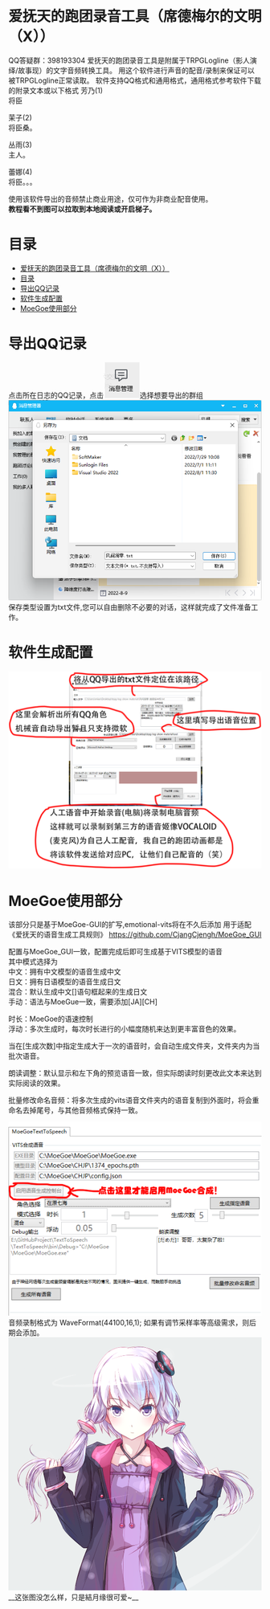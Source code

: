 # 爱抚天的跑团录音工具（席德梅尔的文明（X））
QQ答疑群：398193304
爱抚天的跑团录音工具是附属于TRPGLogline（影人演绎/故事现）的文字音频转换工具。
用这个软件进行声音的配音/录制来保证可以被TRPGLogline正常读取。
软件支持QQ格式和通用格式，通用格式参考软件下载的附录文本或以下格式
芳乃(1)   
将臣   

茉子(2)   
将臣桑。   

丛雨(3)   
主人。   

蕾娜(4)   
将臣。。。   


使用该软件导出的音频禁止商业用途，仅可作为非商业配音使用。   
__教程看不到图可以拉取到本地阅读或开启梯子。__


# 目录
- [爱抚天的跑团录音工具（席德梅尔的文明（X））](#爱抚天的跑团录音工具席德梅尔的文明x)
- [目录](#目录)
- [导出QQ记录](#导出qq记录)
- [软件生成配置](#软件生成配置)
- [MoeGoe使用部分](#moegoe使用部分)
# 导出QQ记录
点击所在日志的QQ记录，点击![消息管理](docs/1.png)选择想要导出的群组![消息导出](docs/2.png)   
保存类型设置为txt文件,您可以自由删除不必要的对话，这样就完成了文件准备工作。
# 软件生成配置
<img src="docs/3.png">

# MoeGoe使用部分
该部分只是基于MoeGoe-GUI的扩写,emotional-vits将在不久后添加
用于适配《爱抚天的语音生成工具规则》
https://github.com/CjangCjengh/MoeGoe_GUI

配置与MoeGoe_GUI一致，配置完成后即可生成基于VITS模型的语音   
其中模式选择为   
中文：拥有中文模型的语音生成中文   
日文：拥有日语模型的语音生成日文   
混合：默认生成中文[]语句框起来的生成日文   
手动：语法与MoeGue一致，需要添加[JA][CH]   

时长：MoeGoe的语速控制   
浮动：多次生成时，每次时长进行的小幅度随机来达到更丰富音色的效果。

当在[生成次数]中指定生成大于一次的语音时，会自动生成文件夹，文件夹内为当批次语音。

朗读调整：默认显示和左下角的预览语音一致，但实际朗读时刻更改此文本来达到实际阅读的效果。

批量修改命名音频：将多次生成的vits语音文件夹内的语音复制到外面时，将会重命名去掉尾号，与其他音频格式保持一致。

<img src="docs/Moegoe 部分的P图.png">
音频录制格式为  WaveFormat(44100,16,1);
如果有调节采样率等高级需求，则后期会添加。
<img src="docs/結月缘12_8.png">
__这张图没怎么样，只是結月缘很可爱~__